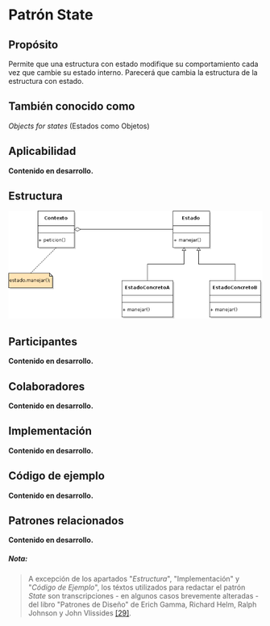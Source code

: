 # Patrón State

## Propósito

Permite que una estructura con estado modifique su comportamiento cada vez que cambie su estado interno. Parecerá que cambia la estructura de la estructura con estado.

## También conocido como

_Objects for states_ (Estados como Objetos)

## Aplicabilidad

**Contenido en desarrollo.**

## Estructura

![](/assets/uml/state.png)

## Participantes

**Contenido en desarrollo.**

## Colaboradores

**Contenido en desarrollo.**

## Implementación

**Contenido en desarrollo.**

## Código de ejemplo

**Contenido en desarrollo.**

## Patrones relacionados

**Contenido en desarrollo.**

##### Nota:
> A excepción de los apartados "_Estructura_", "Implementación" y "_Código de Ejemplo_", los téxtos utilizados para redactar el patrón _State_ son transcripciones - en algunos casos brevemente alteradas - del libro "Patrones de Diseño" de Erich Gamma, Richard Helm, Ralph Johnson y John Vlissides [\[29\]](/recursos.md).
